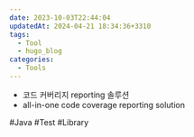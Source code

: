 ```yaml
---
date: 2023-10-03T22:44:04
updatedAt: 2024-04-21 18:34:36+3310
tags:
  - Tool
  - hugo_blog
categories:
  - Tools
---
```

- 코드 커버리지 reporting 솔루션
- all-in-one code coverage reporting solution

#Java 
#Test 
#Library 